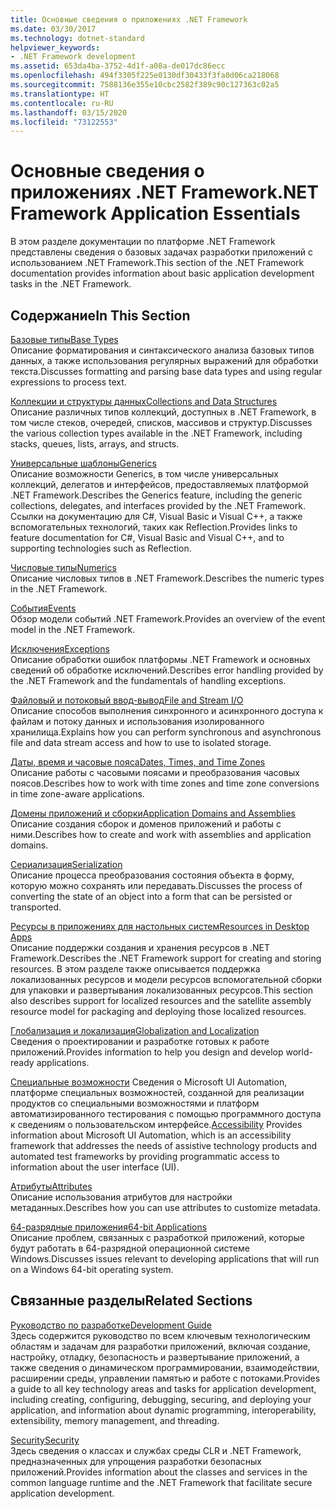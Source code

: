 ```yaml
---
title: Основные сведения о приложениях .NET Framework
ms.date: 03/30/2017
ms.technology: dotnet-standard
helpviewer_keywords:
- .NET Framework development
ms.assetid: 653da4ba-3752-4d1f-a08a-de017dc86ecc
ms.openlocfilehash: 494f3305f225e0130df30433f3fa0d06ca218068
ms.sourcegitcommit: 7588136e355e10cbc2582f389c90c127363c02a5
ms.translationtype: HT
ms.contentlocale: ru-RU
ms.lasthandoff: 03/15/2020
ms.locfileid: "73122553"
---
```

# <a name="net-framework-application-essentials"></a><span data-ttu-id="38b7a-102">Основные сведения о приложениях .NET Framework</span><span class="sxs-lookup"><span data-stu-id="38b7a-102">.NET Framework Application Essentials</span></span>
<span data-ttu-id="38b7a-103">В этом разделе документации по платформе .NET Framework представлены сведения о базовых задачах разработки приложений с использованием .NET Framework.</span><span class="sxs-lookup"><span data-stu-id="38b7a-103">This section of the .NET Framework documentation provides information about basic application development tasks in the .NET Framework.</span></span>  
  
## <a name="in-this-section"></a><span data-ttu-id="38b7a-104">Содержание</span><span class="sxs-lookup"><span data-stu-id="38b7a-104">In This Section</span></span>  
 [<span data-ttu-id="38b7a-105">Базовые типы</span><span class="sxs-lookup"><span data-stu-id="38b7a-105">Base Types</span></span>](../../docs/standard/base-types/index.md)  
 <span data-ttu-id="38b7a-106">Описание форматирования и синтаксического анализа базовых типов данных, а также использования регулярных выражений для обработки текста.</span><span class="sxs-lookup"><span data-stu-id="38b7a-106">Discusses formatting and parsing base data types and using regular expressions to process text.</span></span>  
  
 [<span data-ttu-id="38b7a-107">Коллекции и структуры данных</span><span class="sxs-lookup"><span data-stu-id="38b7a-107">Collections and Data Structures</span></span>](../../docs/standard/collections/index.md)  
 <span data-ttu-id="38b7a-108">Описание различных типов коллекций, доступных в .NET Framework, в том числе стеков, очередей, списков, массивов и структур.</span><span class="sxs-lookup"><span data-stu-id="38b7a-108">Discusses the various collection types available in the .NET Framework, including stacks, queues, lists, arrays, and structs.</span></span>  
  
 [<span data-ttu-id="38b7a-109">Универсальные шаблоны</span><span class="sxs-lookup"><span data-stu-id="38b7a-109">Generics</span></span>](../../docs/standard/generics/index.md)  
 <span data-ttu-id="38b7a-110">Описание возможности Generics, в том числе универсальных коллекций, делегатов и интерфейсов, предоставляемых платформой .NET Framework.</span><span class="sxs-lookup"><span data-stu-id="38b7a-110">Describes the Generics feature, including the generic collections, delegates, and interfaces provided by the .NET Framework.</span></span> <span data-ttu-id="38b7a-111">Ссылки на документацию для C#, Visual Basic и Visual C++, а также вспомогательных технологий, таких как Reflection.</span><span class="sxs-lookup"><span data-stu-id="38b7a-111">Provides links to feature documentation for C#, Visual Basic and Visual C++, and to supporting technologies such as Reflection.</span></span>  
  
 [<span data-ttu-id="38b7a-112">Числовые типы</span><span class="sxs-lookup"><span data-stu-id="38b7a-112">Numerics</span></span>](../../docs/standard/numerics.md)  
 <span data-ttu-id="38b7a-113">Описание числовых типов в .NET Framework.</span><span class="sxs-lookup"><span data-stu-id="38b7a-113">Describes the numeric types in the .NET Framework.</span></span>  
  
 [<span data-ttu-id="38b7a-114">События</span><span class="sxs-lookup"><span data-stu-id="38b7a-114">Events</span></span>](../../docs/standard/events/index.md)  
 <span data-ttu-id="38b7a-115">Обзор модели событий .NET Framework.</span><span class="sxs-lookup"><span data-stu-id="38b7a-115">Provides an overview of the event model in the .NET Framework.</span></span>  
  
 [<span data-ttu-id="38b7a-116">Исключения</span><span class="sxs-lookup"><span data-stu-id="38b7a-116">Exceptions</span></span>](../../docs/standard/exceptions/index.md)  
 <span data-ttu-id="38b7a-117">Описание обработки ошибок платформы .NET Framework и основных сведений об обработке исключений.</span><span class="sxs-lookup"><span data-stu-id="38b7a-117">Describes error handling provided by the .NET Framework and the fundamentals of handling exceptions.</span></span>  
  
 [<span data-ttu-id="38b7a-118">Файловый и потоковый ввод-вывод</span><span class="sxs-lookup"><span data-stu-id="38b7a-118">File and Stream I/O</span></span>](../../docs/standard/io/index.md)  
 <span data-ttu-id="38b7a-119">Описание способов выполнения синхронного и асинхронного доступа к файлам и потоку данных и использования изолированного хранилища.</span><span class="sxs-lookup"><span data-stu-id="38b7a-119">Explains how you can perform synchronous and asynchronous file and data stream access and how to use to isolated storage.</span></span>  
  
 [<span data-ttu-id="38b7a-120">Даты, время и часовые пояса</span><span class="sxs-lookup"><span data-stu-id="38b7a-120">Dates, Times, and Time Zones</span></span>](../../docs/standard/datetime/index.md)  
 <span data-ttu-id="38b7a-121">Описание работы с часовыми поясами и преобразования часовых поясов.</span><span class="sxs-lookup"><span data-stu-id="38b7a-121">Describes how to work with time zones and time zone conversions in time zone-aware applications.</span></span>  
  
 [<span data-ttu-id="38b7a-122">Домены приложений и сборки</span><span class="sxs-lookup"><span data-stu-id="38b7a-122">Application Domains and Assemblies</span></span>](../../docs/framework/app-domains/index.md)  
 <span data-ttu-id="38b7a-123">Описание создания сборок и доменов приложений и работы с ними.</span><span class="sxs-lookup"><span data-stu-id="38b7a-123">Describes how to create and work with assemblies and application domains.</span></span>  
  
 [<span data-ttu-id="38b7a-124">Сериализация</span><span class="sxs-lookup"><span data-stu-id="38b7a-124">Serialization</span></span>](../../docs/standard/serialization/index.md)  
 <span data-ttu-id="38b7a-125">Описание процесса преобразования состояния объекта в форму, которую можно сохранять или передавать.</span><span class="sxs-lookup"><span data-stu-id="38b7a-125">Discusses the process of converting the state of an object into a form that can be persisted or transported.</span></span>  
  
 [<span data-ttu-id="38b7a-126">Ресурсы в приложениях для настольных систем</span><span class="sxs-lookup"><span data-stu-id="38b7a-126">Resources in Desktop Apps</span></span>](../../docs/framework/resources/index.md)  
 <span data-ttu-id="38b7a-127">Описание поддержки создания и хранения ресурсов в .NET Framework.</span><span class="sxs-lookup"><span data-stu-id="38b7a-127">Describes the .NET Framework support for creating and storing resources.</span></span> <span data-ttu-id="38b7a-128">В этом разделе также описывается поддержка локализованных ресурсов и модели ресурсов вспомогательной сборки для упаковки и развертывания локализованных ресурсов.</span><span class="sxs-lookup"><span data-stu-id="38b7a-128">This section also describes support for localized resources and the satellite assembly resource model for packaging and deploying those localized resources.</span></span>  
  
 [<span data-ttu-id="38b7a-129">Глобализация и локализация</span><span class="sxs-lookup"><span data-stu-id="38b7a-129">Globalization and Localization</span></span>](../../docs/standard/globalization-localization/index.md)  
 <span data-ttu-id="38b7a-130">Сведения о проектировании и разработке готовых к работе приложений.</span><span class="sxs-lookup"><span data-stu-id="38b7a-130">Provides information to help you design and develop world-ready applications.</span></span>  
  
 <span data-ttu-id="38b7a-131">[Специальные возможности](../../docs/framework/ui-automation/index.md) Сведения о Microsoft UI Automation, платформе специальных возможностей, созданной для реализации продуктов со специальными возможностями и платформ автоматизированного тестирования с помощью программного доступа к сведениям о пользовательском интерфейсе.</span><span class="sxs-lookup"><span data-stu-id="38b7a-131">[Accessibility](../../docs/framework/ui-automation/index.md) Provides information about Microsoft UI Automation, which is an accessibility framework that addresses the needs of assistive technology products and automated test frameworks by providing programmatic access to information about the user interface (UI).</span></span>  
  
 [<span data-ttu-id="38b7a-132">Атрибуты</span><span class="sxs-lookup"><span data-stu-id="38b7a-132">Attributes</span></span>](../../docs/standard/attributes/index.md)  
 <span data-ttu-id="38b7a-133">Описание использования атрибутов для настройки метаданных.</span><span class="sxs-lookup"><span data-stu-id="38b7a-133">Describes how you can use attributes to customize metadata.</span></span>  
  
 [<span data-ttu-id="38b7a-134">64-разрядные приложения</span><span class="sxs-lookup"><span data-stu-id="38b7a-134">64-bit Applications</span></span>](../../docs/framework/64-bit-apps.md)  
 <span data-ttu-id="38b7a-135">Описание проблем, связанных с разработкой приложений, которые будут работать в 64-разрядной операционной системе Windows.</span><span class="sxs-lookup"><span data-stu-id="38b7a-135">Discusses issues relevant to developing applications that will run on a Windows 64-bit operating system.</span></span>  
  
## <a name="related-sections"></a><span data-ttu-id="38b7a-136">Связанные разделы</span><span class="sxs-lookup"><span data-stu-id="38b7a-136">Related Sections</span></span>  
 [<span data-ttu-id="38b7a-137">Руководство по разработке</span><span class="sxs-lookup"><span data-stu-id="38b7a-137">Development Guide</span></span>](../../docs/framework/development-guide.md)  
 <span data-ttu-id="38b7a-138">Здесь содержится руководство по всем ключевым технологическим областям и задачам для разработки приложений, включая создание, настройку, отладку, безопасность и развертывание приложений, а также сведения о динамическом программировании, взаимодействии, расширении среды, управлении памятью и работе с потоками.</span><span class="sxs-lookup"><span data-stu-id="38b7a-138">Provides a guide to all key technology areas and tasks for application development, including creating, configuring, debugging, securing, and deploying your application, and information about dynamic programming, interoperability, extensibility, memory management, and threading.</span></span>  
  
 [<span data-ttu-id="38b7a-139">Security</span><span class="sxs-lookup"><span data-stu-id="38b7a-139">Security</span></span>](../../docs/standard/security/index.md)  
 <span data-ttu-id="38b7a-140">Здесь сведения о классах и службах среды CLR и .NET Framework, предназначенных для упрощения разработки безопасных приложений.</span><span class="sxs-lookup"><span data-stu-id="38b7a-140">Provides information about the classes and services in the common language runtime and the .NET Framework that facilitate secure application development.</span></span>
